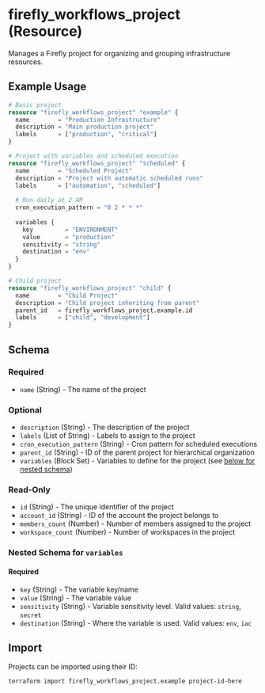 # firefly_workflows_project (Resource)

Manages a Firefly project for organizing and grouping infrastructure resources.

## Example Usage

```terraform
# Basic project
resource "firefly_workflows_project" "example" {
  name        = "Production Infrastructure"
  description = "Main production project"
  labels      = ["production", "critical"]
}

# Project with variables and scheduled execution
resource "firefly_workflows_project" "scheduled" {
  name        = "Scheduled Project"
  description = "Project with automatic scheduled runs"
  labels      = ["automation", "scheduled"]
  
  # Run daily at 2 AM
  cron_execution_pattern = "0 2 * * *"
  
  variables {
    key         = "ENVIRONMENT"
    value       = "production"
    sensitivity = "string"
    destination = "env"
  }
}

# Child project
resource "firefly_workflows_project" "child" {
  name        = "Child Project"
  description = "Child project inheriting from parent"
  parent_id   = firefly_workflows_project.example.id
  labels      = ["child", "development"]
}
```

## Schema

### Required

- `name` (String) - The name of the project

### Optional

- `description` (String) - The description of the project
- `labels` (List of String) - Labels to assign to the project
- `cron_execution_pattern` (String) - Cron pattern for scheduled executions
- `parent_id` (String) - ID of the parent project for hierarchical organization
- `variables` (Block Set) - Variables to define for the project (see [below for nested schema](#nestedblock--variables))

### Read-Only

- `id` (String) - The unique identifier of the project
- `account_id` (String) - ID of the account the project belongs to
- `members_count` (Number) - Number of members assigned to the project
- `workspace_count` (Number) - Number of workspaces in the project

<a id="nestedblock--variables"></a>
### Nested Schema for `variables`

#### Required

- `key` (String) - The variable key/name
- `value` (String) - The variable value
- `sensitivity` (String) - Variable sensitivity level. Valid values: `string`, `secret`
- `destination` (String) - Where the variable is used. Valid values: `env`, `iac`

## Import

Projects can be imported using their ID:

```shell
terraform import firefly_workflows_project.example project-id-here
```